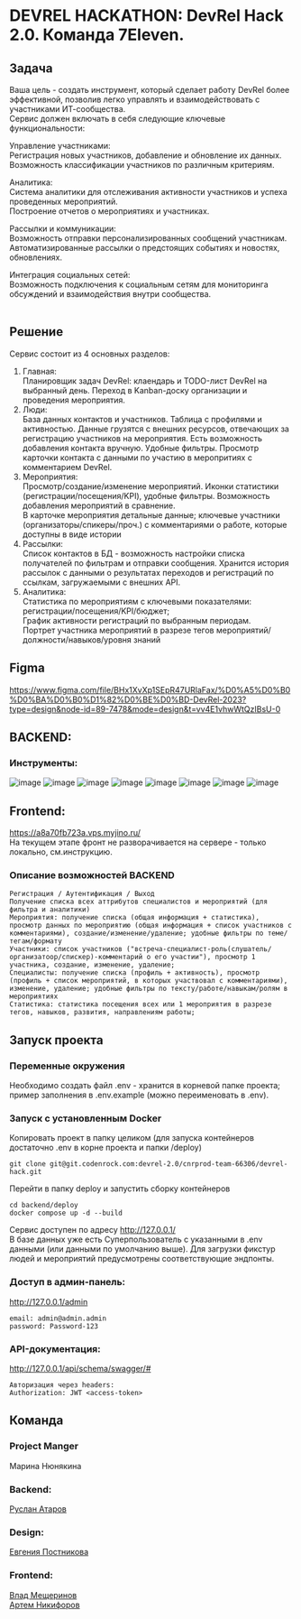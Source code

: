 # DEVREL HACKATHON: DevRel Hack 2.0. Команда 7Eleven.

## Задача
Ваша цель - создать инструмент, который сделает работу DevRel более эффективной, позволив легко управлять и взаимодействовать с участниками ИТ-сообщества.<br>
Сервис должен включать в себя следующие ключевые функциональности:<br>

Управление участниками:<br>
Регистрация новых участников, добавление и обновление их данных.<br>
Возможность классификации участников по различным критериям.<br>
 
Аналитика:<br>
Система аналитики для отслеживания активности участников и успеха проведенных мероприятий.<br>
Построение отчетов о мероприятиях и участниках.<br>
 
Рассылки и коммуникации:<br>
Возможность отправки персонализированных сообщений участникам.<br>
Автоматизированные рассылки о предстоящих событиях и новостях, обновлениях.<br>
 
Интеграция социальных сетей:<br>
Возможность подключения к социальным сетям для мониторинга обсуждений и взаимодействия внутри сообщества.<br><br>
## Решение
Сервис состоит из 4 основных разделов:<br>
1. Главная: <br>
Планировщик задач DevRel: клаендарь и TODO-лист DevRel на выбранный день. Переход в Kanban-доску организации и проведения мероприятия.<br>
2. Люди:<br>
База данных контактов и участников. Таблица с профилями и активностью. Данные грузятся с внешних ресурсов, отвечающих за регистрацию участников на мероприятия. Есть возможность добавления контакта вручную. Удобные фильтры. Просмотр карточки контакта с данными по участию в меропритиях с комментарием DevRel.<br>
3. Мероприятия:<br>
Просмотр/создание/изменение мероприятий. Иконки статистики (регистрации/посещения/KPI), удобные фильтры. Возможность добавления мероприятий в сравнение.<br>
В карточке мероприятия детальные данные; ключевые участники (организаторы/спикеры/проч.) с комментариями о работе, которые доступны в виде истории<br>
4. Рассылки:<br>
Список контактов в БД - возможность настройки списка получателей по фильтрам и отправки сообщения. Хранится история рассылок с данными о результатах переходов и регистраций по ссылкам, загружаемыми с внешних API.<br>
5. Аналитика: <br>
Статистика по мероприятиям с ключевыми показателями: регистрации/посещения/KPI/бюджет;<br>
График активности регистраций по выбранным периодам.<br>
Портрет участника мероприятий в разрезе тегов мероприятий/должности/навыков/уровня знаний<br>

## Figma
https://www.figma.com/file/BHx1XvXp1SEpR47URlaFax/%D0%A5%D0%B0%D0%BA%D0%B0%D1%82%D0%BE%D0%BD-DevRel-2023?type=design&node-id=89-7478&mode=design&t=vv4E1vhwWtQzIBsU-0


##  BACKEND: 
### Инструменты:
![image](https://img.shields.io/badge/Python%203.11-FFD43B?style=for-the-badge&logo=python&logoColor=blue)
![image](https://img.shields.io/badge/Django%204.2-092E20?style=for-the-badge&logo=django&logoColor=green)
![image](https://img.shields.io/badge/django%20rest%203.14-ff1709?style=for-the-badge&logo=django&logoColor=white)
![image](https://img.shields.io/badge/DRF_Spectacular-aa1000?style=for-the-badge&logo=django&logoColor=white)
![image](https://img.shields.io/badge/PostgreSQL-316192?style=for-the-badge&logo=postgresql&logoColor=white)
![image](https://img.shields.io/badge/Docker-2CA5E0?style=for-the-badge&logo=docker&logoColor=white)
![image](https://img.shields.io/badge/Nginx-009639?style=for-the-badge&logo=nginx&logoColor=white)
![image](https://img.shields.io/badge/Poetry-053766?style=for-the-badge&logo=Sailfish%20OS&logoColor=white)


## Frontend:
https://a8a70fb723a.vps.myjino.ru/<br>
На текущем этапе фронт не разворачивается на сервере - только локально, см.инструкцию.<br>

### Описание возможностей BACKEND
```
Регистрация / Аутентификация / Выход
Получение списка всех аттрибутов специалистов и мероприятий (для фильтра и аналитики)
Мероприятия: получение списка (общая информация + статистика), просмотр данных по мероприятию (общая информация + список участников с комментариями), создание/изменение/удаление; удобные фильтры по теме/тегам/формату
Участники: список участников ("встреча-специалист-роль(слушатель/организатоор/спискер)-комментарий о его участии"), просмотр 1 участника, создание, изменение, удаление;
Специалисты: получение списка (профиль + активность), просмотр (профиль + список мероприятий, в которых участвовал с комментариями), изменение, удаление; удобные фильтры по тексту/работе/навыкам/ролям в мероприятиях
Статистика: статистика посещения всех или 1 мероприятия в разрезе тегов, навыков, развития, направлениям работы; 
```

## Запуск проекта
### Переменные окружения
Необходимо создать файл .env - хранится в корневой папке проекта; пример заполнения в .env.example (можно переименовать в .env).

### Запуск с установленным Docker
Копировать проект в папку целиком (для запуска контейнеров достаточно .env в корне проекта и папки /deploy)
```
git clone git@git.codenrock.com:devrel-2.0/cnrprod-team-66306/devrel-hack.git
```
Перейти в папку deploy и запустить сборку контейнеров
```
cd backend/deploy
docker compose up -d --build
```
Сервис доступен по адресу http://127.0.0.1/<br>
В базе данных уже есть Суперпользователь с указанными в .env данными (или данными по умолчанию выше). Для загрузки фикстур людей и мероприятий предусмотрены соответствующие эндпонты.

### Доступ в админ-панель:
http://127.0.0.1/admin 
```
email: admin@admin.admin
password: Password-123
```

### API-документация:
http://127.0.0.1/api/schema/swagger/#
```
Авторизация через headers:
Authorization: JWT <access-token>
```

## Команда
### Project Manger
Марина Нюнякина
### Backend:
[Руслан Атаров](https://github.com/ratarov) <br>
### Design:
[Евгения Постникова](https://www.behance.net/eugi_eugenia)<br>
### Frontend:
[Влад Мещеринов](https://github.com/beardy-raccoon) <br>
[Артем Никифоров](https://github.com/Art-Frich) <br>